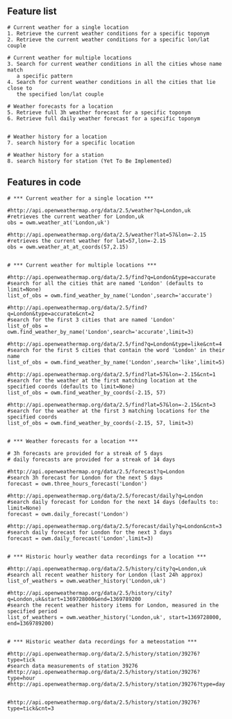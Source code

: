 
Feature list
------------

	# Current weather for a single location
	1. Retrieve the current weather conditions for a specific toponym
	2. Retrieve the current weather conditions for a specific lon/lat couple
	
	# Current weather for multiple locations
	3. Search for current weather conditions in all the cities whose name match 
	   a specific pattern
	4. Search for current weather conditions in all the cities that lie close to
	   the specified lon/lat couple
	
	# Weather forecasts for a location
	5. Retrieve full 3h weather forecast for a specific toponym
	6. Retrieve full daily weather forecast for a specific toponym
	
	
	# Weather history for a location
	7. search history for a specific location
	
	# Weather history for a station
	8. search history for station (Yet To Be Implemented)


Features in code
----------------

    # *** Current weather for a single location ***

    #http://api.openweathermap.org/data/2.5/weather?q=London,uk
    #retrieves the current weather for London,uk
    obs = owm.weather_at('London,uk')
    
    #http://api.openweathermap.org/data/2.5/weather?lat=57&lon=-2.15
    #retrieves the current weather for lat=57,lon=-2.15
    obs = owm.weather_at_at_coords(57,2.15)
    
    
    # *** Current weather for multiple locations ***

    #http://api.openweathermap.org/data/2.5/find?q=London&type=accurate
    #search for all the cities that are named 'London' (defaults to limit=None)
    list_of_obs = owm.find_weather_by_name('London',search='accurate')

    #http://api.openweathermap.org/data/2.5/find?q=London&type=accurate&cnt=2
    #search for the first 3 cities that are named 'London'
    list_of_obs = owm.find_weather_by_name('London',search='accurate',limit=3)

    #http://api.openweathermap.org/data/2.5/find?q=London&type=like&cnt=4
    #search for the first 5 cities that contain the word 'London' in their name
    list_of_obs = owm.find_weather_by_name('London',search='like',limit=5)

    #http://api.openweathermap.org/data/2.5/find?lat=57&lon=-2.15&cnt=1
    #search for the weather at the first matching location at the specified coords (defaults to limit=None)
    list_of_obs = owm.find_weather_by_coords(-2.15, 57)

    #http://api.openweathermap.org/data/2.5/find?lat=57&lon=-2.15&cnt=3
    #search for the weather at the first 3 matching locations for the specified coords
    list_of_obs = owm.find_weather_by_coords(-2.15, 57, limit=3)


    # *** Weather forecasts for a location ***
    
    # 3h forecasts are provided for a streak of 5 days
    # daily forecasts are provided for a streak of 14 days
    
    #http://api.openweathermap.org/data/2.5/forecast?q=London
    #search 3h forecast for London for the next 5 days
    forecast = owm.three_hours_forecast('London')
    
    #http://api.openweathermap.org/data/2.5/forecast/daily?q=London
    #search daily forecast for London for the next 14 days (defaults to: limit=None)
    forecast = owm.daily_forecast('London')

    #http://api.openweathermap.org/data/2.5/forecast/daily?q=London&cnt=3
    #search daily forecast for London for the next 3 days
    forecast = owm.daily_forecast('London',limit=3)


	# *** Historic hourly weather data recordings for a location ***
	
	#http://api.openweathermap.org/data/2.5/history/city?q=London,uk
	#search all recent weather history for London (last 24h approx)
	list_of_weathers = owm.weather_history('London,uk')
	
	#http://api.openweathermap.org/data/2.5/history/city?q=London,uk&start=1369728000&end=1369789200
	#search the recent weather history items for London, measured in the specified period
	list_of_weathers = owm.weather_history('London,uk', start=1369728000, end=1369789200)
	
	
	# *** Historic weather data recordings for a meteostation ***
	
	#http://api.openweathermap.org/data/2.5/history/station/39276?type=tick
	#search data measurements of station 39276
	#http://api.openweathermap.org/data/2.5/history/station/39276?type=hour
	#http://api.openweathermap.org/data/2.5/history/station/39276?type=day


	#http://api.openweathermap.org/data/2.5/history/station/39276?type=tick&cnt=3

